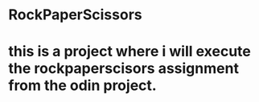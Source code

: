 # RockPaperScissors

# this is a project where i will execute the rockpaperscisors assignment from the odin project.
